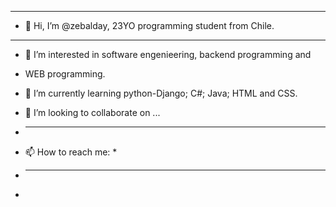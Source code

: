 - ---------------------------------------------------------------------
- 👋 Hi, I’m @zebalday, 23YO programming student from Chile.
- ---------------------------------------------------------------------
- 👀 I’m interested in software engenieering, backend programming and
- WEB programming.
- 🌱 I’m currently learning python-Django; C#; Java; HTML and CSS.
- 💞️ I’m looking to collaborate on ...

- ************************
- 📫 How to reach me:   *
- ************************
- 

<!---
zebalday/zebalday is a ✨ special ✨ repository because its `README.md` (this file) appears on your GitHub profile.
You can click the Preview link to take a look at your changes.
--->
